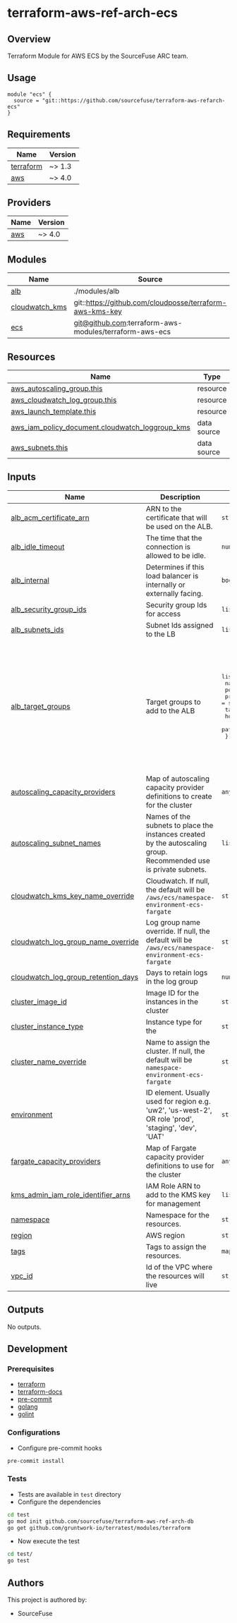 # terraform-aws-ref-arch-ecs

## Overview

Terraform Module for AWS ECS by the SourceFuse ARC team.

## Usage

```hcl
module "ecs" {
  source = "git::https://github.com/sourcefuse/terraform-aws-refarch-ecs"
}
```

<!-- BEGINNING OF PRE-COMMIT-TERRAFORM DOCS HOOK -->
## Requirements

| Name | Version |
|------|---------|
| <a name="requirement_terraform"></a> [terraform](#requirement\_terraform) | ~> 1.3 |
| <a name="requirement_aws"></a> [aws](#requirement\_aws) | ~> 4.0 |

## Providers

| Name | Version |
|------|---------|
| <a name="provider_aws"></a> [aws](#provider\_aws) | ~> 4.0 |

## Modules

| Name | Source | Version |
|------|--------|---------|
| <a name="module_alb"></a> [alb](#module\_alb) | ./modules/alb | n/a |
| <a name="module_cloudwatch_kms"></a> [cloudwatch\_kms](#module\_cloudwatch\_kms) | git::https://github.com/cloudposse/terraform-aws-kms-key | 0.12.1 |
| <a name="module_ecs"></a> [ecs](#module\_ecs) | git@github.com:terraform-aws-modules/terraform-aws-ecs | v4.1.2 |

## Resources

| Name | Type |
|------|------|
| [aws_autoscaling_group.this](https://registry.terraform.io/providers/hashicorp/aws/latest/docs/resources/autoscaling_group) | resource |
| [aws_cloudwatch_log_group.this](https://registry.terraform.io/providers/hashicorp/aws/latest/docs/resources/cloudwatch_log_group) | resource |
| [aws_launch_template.this](https://registry.terraform.io/providers/hashicorp/aws/latest/docs/resources/launch_template) | resource |
| [aws_iam_policy_document.cloudwatch_loggroup_kms](https://registry.terraform.io/providers/hashicorp/aws/latest/docs/data-sources/iam_policy_document) | data source |
| [aws_subnets.this](https://registry.terraform.io/providers/hashicorp/aws/latest/docs/data-sources/subnets) | data source |

## Inputs

| Name | Description | Type | Default | Required |
|------|-------------|------|---------|:--------:|
| <a name="input_alb_acm_certificate_arn"></a> [alb\_acm\_certificate\_arn](#input\_alb\_acm\_certificate\_arn) | ARN to the certificate that will be used on the ALB. | `string` | `""` | no |
| <a name="input_alb_idle_timeout"></a> [alb\_idle\_timeout](#input\_alb\_idle\_timeout) | The time that the connection is allowed to be idle. | `number` | `300` | no |
| <a name="input_alb_internal"></a> [alb\_internal](#input\_alb\_internal) | Determines if this load balancer is internally or externally facing. | `bool` | `false` | no |
| <a name="input_alb_security_group_ids"></a> [alb\_security\_group\_ids](#input\_alb\_security\_group\_ids) | Security group Ids for access | `list(string)` | n/a | yes |
| <a name="input_alb_subnets_ids"></a> [alb\_subnets\_ids](#input\_alb\_subnets\_ids) | Subnet Ids assigned to the LB | `list(string)` | n/a | yes |
| <a name="input_alb_target_groups"></a> [alb\_target\_groups](#input\_alb\_target\_groups) | Target groups to add to the ALB | <pre>list(object({<br>    name         = string<br>    port         = number<br>    protocol     = string<br>    target_type  = string<br>    host_headers = list(string)<br>    path_pattern = list(string)<br>  }))</pre> | <pre>[<br>  {<br>    "host_headers": [<br>      "example.arc-demo.io"<br>    ],<br>    "name": "example",<br>    "path_pattern": [<br>      "/",<br>      "/*"<br>    ],<br>    "port": 443,<br>    "protocol": "HTTPS",<br>    "target_type": "ip"<br>  }<br>]</pre> | no |
| <a name="input_autoscaling_capacity_providers"></a> [autoscaling\_capacity\_providers](#input\_autoscaling\_capacity\_providers) | Map of autoscaling capacity provider definitions to create for the cluster | `any` | `{}` | no |
| <a name="input_autoscaling_subnet_names"></a> [autoscaling\_subnet\_names](#input\_autoscaling\_subnet\_names) | Names of the subnets to place the instances created by the autoscaling group. Recommended use is private subnets. | `list(string)` | n/a | yes |
| <a name="input_cloudwatch_kms_key_name_override"></a> [cloudwatch\_kms\_key\_name\_override](#input\_cloudwatch\_kms\_key\_name\_override) | Cloudwatch. If null, the default will be `/aws/ecs/namespace-environment-ecs-fargate` | `string` | `null` | no |
| <a name="input_cloudwatch_log_group_name_override"></a> [cloudwatch\_log\_group\_name\_override](#input\_cloudwatch\_log\_group\_name\_override) | Log group name override. If null, the default will be `/aws/ecs/namespace-environment-ecs-fargate` | `string` | `null` | no |
| <a name="input_cloudwatch_log_group_retention_days"></a> [cloudwatch\_log\_group\_retention\_days](#input\_cloudwatch\_log\_group\_retention\_days) | Days to retain logs in the log group | `number` | `7` | no |
| <a name="input_cluster_image_id"></a> [cluster\_image\_id](#input\_cluster\_image\_id) | Image ID for the instances in the cluster | `string` | n/a | yes |
| <a name="input_cluster_instance_type"></a> [cluster\_instance\_type](#input\_cluster\_instance\_type) | Instance type for the | `string` | `"t3.medium"` | no |
| <a name="input_cluster_name_override"></a> [cluster\_name\_override](#input\_cluster\_name\_override) | Name to assign the cluster. If null, the default will be `namespace-environment-ecs-fargate` | `string` | `null` | no |
| <a name="input_environment"></a> [environment](#input\_environment) | ID element. Usually used for region e.g. 'uw2', 'us-west-2', OR role 'prod', 'staging', 'dev', 'UAT' | `string` | n/a | yes |
| <a name="input_fargate_capacity_providers"></a> [fargate\_capacity\_providers](#input\_fargate\_capacity\_providers) | Map of Fargate capacity provider definitions to use for the cluster | `any` | `{}` | no |
| <a name="input_kms_admin_iam_role_identifier_arns"></a> [kms\_admin\_iam\_role\_identifier\_arns](#input\_kms\_admin\_iam\_role\_identifier\_arns) | IAM Role ARN to add to the KMS key for management | `list(string)` | n/a | yes |
| <a name="input_namespace"></a> [namespace](#input\_namespace) | Namespace for the resources. | `string` | n/a | yes |
| <a name="input_region"></a> [region](#input\_region) | AWS region | `string` | n/a | yes |
| <a name="input_tags"></a> [tags](#input\_tags) | Tags to assign the resources. | `map(string)` | `{}` | no |
| <a name="input_vpc_id"></a> [vpc\_id](#input\_vpc\_id) | Id of the VPC where the resources will live | `string` | n/a | yes |

## Outputs

No outputs.
<!-- END OF PRE-COMMIT-TERRAFORM DOCS HOOK -->

## Development

### Prerequisites

- [terraform](https://learn.hashicorp.com/terraform/getting-started/install#installing-terraform)
- [terraform-docs](https://github.com/segmentio/terraform-docs)
- [pre-commit](https://pre-commit.com/#install)
- [golang](https://golang.org/doc/install#install)
- [golint](https://github.com/golang/lint#installation)

### Configurations

- Configure pre-commit hooks
```sh
pre-commit install
```

### Tests
- Tests are available in `test` directory
- Configure the dependencies
```sh
cd test
go mod init github.com/sourcefuse/terraform-aws-ref-arch-db
go get github.com/gruntwork-io/terratest/modules/terraform
```
- Now execute the test
```sh
cd test/
go test
```

## Authors

This project is authored by:
- SourceFuse
